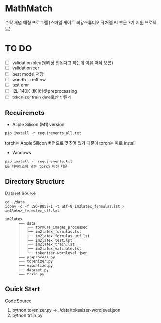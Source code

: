 # MathMatch
수학 개념 매칭 프로그램 (스마일 게이트 희망스튜디오 퓨처랩 AI 부문 2기 지원 프로젝트)

# TO DO
- [ ] validation bleu(원리상 안된다고 하는데 이유 아직 모름)
- [ ] validation cer
- [ ] best model 저장
- [ ] wandb → mlflow
- [ ] test emr
- [ ] I2L-140K 데이터셋 preprocessing
- [ ] tokenizer train data로만 만들기

## Requiremets
- Apple Silicon (M1) version
```
pip install -r requirements_all.txt
```
torch는 Apple Silicon 버전으로 맞추어 있기 때문에 torch는 따로 install 
- Windows
```
pip install -r requirements.txt
&& 디바이스에 맞는 torch 버전 다운
```

## Directory Structure
[Dataset Source](https://zenodo.org/record/56198#.YtPD1-xBzze)
```
cd ./data
iconv -c -f ISO-8859-1 -t utf-8 im2latex_formulas.lst > im2latex_formulas_utf.lst

im2latex
      ├── data
      │   ├── formula_images_processed
      │   ├── im2latex_formulas.lst 
      │   ├── im2latex_formulas_utf.lst 
      │   ├── im2latex_test.lst
      │   ├── im2latex_train.lst
      │   ├── im2latex_validate.lst
      │   └── tokenizer-wordlevel.json
      ├── preprocess.py
      ├── tokenizer.py
      ├── visualize.py
      ├── dataset.py
      └── train.py
```
## Quick Start
[Code Source](https://www.kaggle.com/code/younghoshin/finetuning-trocr)
1. python tokenizer.py -> ./data/tokenizer-wordlevel.json
2. python train.py
